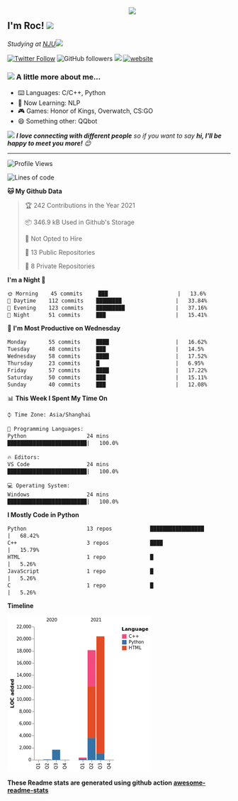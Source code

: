<img align='right' src="https://media.giphy.com/media/M9gbBd9nbDrOTu1Mqx/giphy.gif" width="230">
<h2>I'm Roc! <img src="https://media.giphy.com/media/12oufCB0MyZ1Go/giphy.gif" width="50"></h2>
<p><em>Studying at <a href="http://www.nju.edu.cn">NJU</a><img src="https://media.giphy.com/media/WUlplcMpOCEmTGBtBW/giphy.gif" width="50"> 
</em></p>

[![Twitter Follow](https://img.shields.io/twitter/follow/Roc78862980?label=Follow)](https://twitter.com/intent/follow?screen_name=Roc78862980)
![GitHub followers](https://img.shields.io/github/followers/roc136?label=Follow&style=social)
![](https://visitor-badge.glitch.me/badge?page_id=Roc136.Roc136)
[![website](https://img.shields.io/badge/Website-46a2f1.svg?&style=flat-square&logo=Google-Chrome&logoColor=white&link=https://blog.roc136.top)](https://blog.roc136.top)
<!-- ![Waka Readme](https://github.com/anmol098/anmol098/workflows/Waka%20Readme/badge.svg) -->
<!-- [![Linkedin: anmol](https://img.shields.io/badge/-anmol-blue?style=flat-square&logo=Linkedin&logoColor=white&link=https://www.linkedin.com/in/anmol-p-singh/)](https://www.linkedin.com/in/anmol-p-singh/) -->

### <img src="https://media.giphy.com/media/VgCDAzcKvsR6OM0uWg/giphy.gif" width="50"> A little more about me...  

- ⌨️ Languages: C/C++, Python
- 🌱 Now Learning: NLP
- 🎮 Games: Honor of Kings, Overwatch, CS:GO
- 😄 Something other: QQbot

<img src="https://media.giphy.com/media/LnQjpWaON8nhr21vNW/giphy.gif" width="60"> <em><b>I love connecting with different people</b> so if you want to say <b>hi, I'll be happy to meet you more!</b> 😊</em>

---
<!--START_SECTION:waka-->
![Profile Views](http://img.shields.io/badge/Profile%20Views-2-blue)

![Lines of code](https://img.shields.io/badge/From%20Hello%20World%20I%27ve%20Written-40613%20lines%20of%20code-blue)

**🐱 My Github Data** 

> 🏆 242 Contributions in the Year 2021
 > 
> 📦 346.9 kB Used in Github's Storage 
 > 
> 🚫 Not Opted to Hire
 > 
> 📜 13 Public Repositories 
 > 
> 🔑 8 Private Repositories  
 > 
**I'm a Night 🦉** 

```text
🌞 Morning    45 commits     ███                      |   13.6% 
🌆 Daytime    112 commits    ████████                 |   33.84% 
🌃 Evening    123 commits    █████████                |   37.16% 
🌙 Night      51 commits     ███                      |   15.41%

```
📅 **I'm Most Productive on Wednesday** 

```text
Monday       55 commits     ████                     |   16.62% 
Tuesday      48 commits     ███                      |   14.5% 
Wednesday    58 commits     ████                     |   17.52% 
Thursday     23 commits     █                        |   6.95% 
Friday       57 commits     ████                     |   17.22% 
Saturday     50 commits     ███                      |   15.11% 
Sunday       40 commits     ███                      |   12.08%

```


📊 **This Week I Spent My Time On** 

```text
⌚︎ Time Zone: Asia/Shanghai

💬 Programming Languages: 
Python                   24 mins             █████████████████████████|   100.0%

🔥 Editors: 
VS Code                  24 mins             █████████████████████████|   100.0%

💻 Operating System: 
Windows                  24 mins             █████████████████████████|   100.0%

```

**I Mostly Code in Python** 

```text
Python                   13 repos            █████████████████        |   68.42% 
C++                      3 repos             ████                     |   15.79% 
HTML                     1 repo              █                        |   5.26% 
JavaScript               1 repo              █                        |   5.26% 
C                        1 repo              █                        |   5.26%

```


**Timeline**

![Chart not found](https://raw.githubusercontent.com/Roc136/Roc136/master/charts/bar_graph.png) 


<!--END_SECTION:waka-->

**These Readme stats are generated using github action [awesome-readme-stats](https://github.com/Roc136/waka-readme-stats)**
